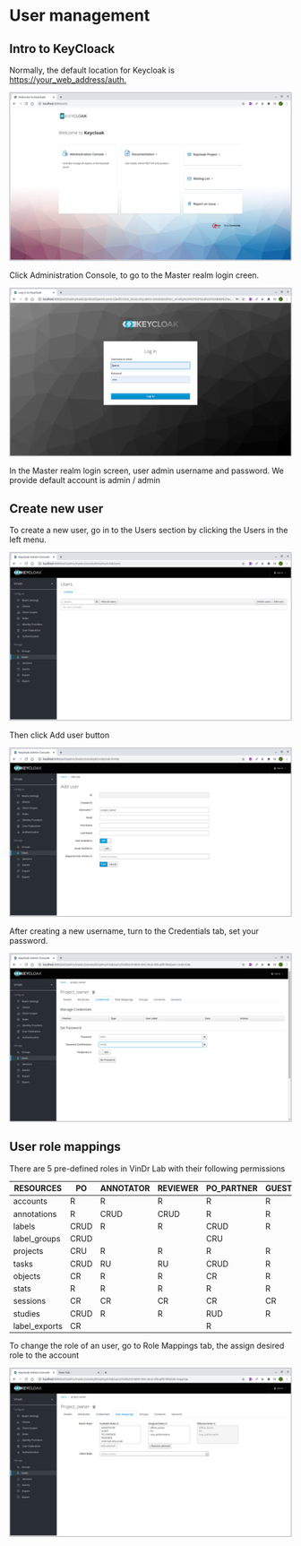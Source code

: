 # User management

## Intro to KeyCloack

Normally, the default location for Keycloak is <ins>https://your_web_address/auth.</ins>

![AdminConsole](../img/AdminConsole.png)

Click Administration Console, to go to the Master realm login creen.

![MasterLogin](../img/MasterLogin.png)

In the Master realm login screen, user admin username and password. 
We provide default account is admin / admin

## Create new user

To create a new user, go in to the Users section by clicking the Users in the left menu.

![Users](../img/Users.png)

Then click Add user button

![AddUser](../img/AddUser.png)

After creating a new username, turn to the Credentials tab, set your password.

![Credentials](../img/Credentials.png)

## User role mappings

There are 5 pre-defined roles in VinDr Lab with their following permissions

| RESOURCES     | PO   | ANNOTATOR | REVIEWER | PO_PARTNER | GUEST |
|---------------|------|-----------|----------|------------|-------|
| accounts      | R    | R         | R        | R          | R     |
| annotations   | R    | CRUD      | CRUD     | R          | R     |
| labels        | CRUD | R         | R        | CRUD       | R     |
| label_groups  | CRUD |           |          | CRU        |       |
| projects      | CRU  | R         | R        | R          | R     |
| tasks         | CRUD | RU        | RU       | CRUD       | R     |
| objects       | CR   | R         | R        | CR         | R     |
| stats         | R    | R         | R        | R          | R     |
| sessions      | CR   | CR        | CR       | CR         | CR    |
| studies       | CRUD | R         | R        | RUD        | R     |
| label_exports | CR   |           |          | R          |       |

To change the role of an user, go to Role Mappings tab, the assign desired role to the account

![RoleMappings](../img/RoleMappings.png)

&nbsp;
